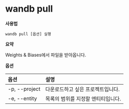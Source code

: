 
# wandb pull

**사용법**

`wandb pull [옵션] 실행`

**요약**

Weights & Biases에서 파일을 받아옵니다.

**옵션**

| **옵션** | **설명** |
| :--- | :--- |
| -p, --project | 다운로드하고 싶은 프로젝트입니다. |
| -e, --entity | 목록의 범위를 지정할 엔티티입니다. |